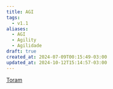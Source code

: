 ```yaml
---
title: AGI
tags:
  - v1.1
aliases:
  - AGI
  - Agility
  - Agilidade
draft: true
created_at: 2024-07-09T00:15:49-03:00
updated_at: 2024-10-12T15:14:57-03:00
---
```


[Toram](../26/Toram.md)

